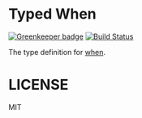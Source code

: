# Typed When

[![Greenkeeper badge](https://badges.greenkeeper.io/types/npm-when.svg)](https://greenkeeper.io/)
[![Build Status](https://travis-ci.org/typed-typings/npm-when.svg?branch=master)](https://travis-ci.org/typed-typings/npm-when)

The type definition for [when](https://www.npmjs.com/package/when).

# LICENSE
MIT
